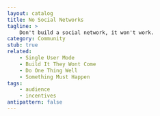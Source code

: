 ```yaml
---
layout: catalog
title: No Social Networks
tagline: >
    Don't build a social network, it won't work.
category: Community
stub: true
related:
    - Single User Mode
    - Build It They Wont Come
    - Do One Thing Well
    - Something Must Happen
tags:
    - audience
    - incentives
antipattern: false 
---
```

